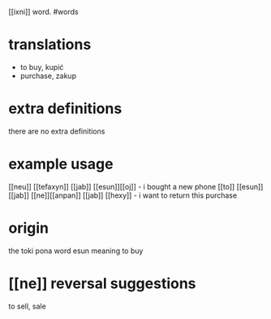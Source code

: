 [[ixni]] word.
#words
# translations
- to buy, kupić
- purchase, zakup
# extra definitions
there are no extra definitions
# example usage
[[neu]] [[tefaxyn]] [[jab]] [[esun]][[oj]] - i bought a new phone
[[to]] [[esun]] [[jab]] [[ne]][[anpan]] [[jab]] [[hexy]] - i want to return this purchase
# origin
the toki pona word esun meaning to buy
# [[ne]] reversal suggestions 
to sell, sale